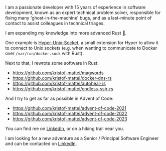 I am a passionate developer with 15 years of experience in software development, known as an expert technical problem solver, responsible for fixing many 'ghost-in-the-machine' bugs, and as a last-minute point of contact to assist colleagues in technical triages.

I am expanding my knowledge into more advanced Rust 🦀.

One example is [Hyper-Unix-Socket](https://github.com/kristof-mattei/hyper-unix-socket), a small extension for Hyper to allow it to connect to Unix sockets (e.g. when wanting to communicate to Docker over `/var/run/docker.sock` with Rust).

Next to that, I rewrote some software in Rust:

- https://github.com/kristof-mattei/magwords
- https://github.com/kristof-mattei/docker-dns-rs
- https://github.com/kristof-mattei/autoheal-rs
- https://github.com/kristof-mattei/endless-ssh-rs

And I try to get as far as possible in Advent of Code:

- https://github.com/kristof-mattei/advent-of-code-2021
- https://github.com/kristof-mattei/advent-of-code-2022
- https://github.com/kristof-mattei/advent-of-code-2023

You can find me on [LinkedIn](https://linkedin.com/in/kristofmattei), or on a hiking trail near you.

I am looking for a new adventure as a Senior / Principal Software Engineer and can be contacted on [LinkedIn](https://linkedin.com/in/kristofmattei).
